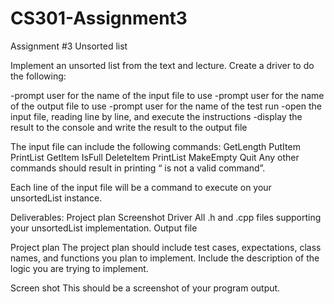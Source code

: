 # CS301-Assignment3
Assignment #3
Unsorted list
 
Implement an unsorted list from the text and lecture. Create a driver to do the following:

-prompt user for the name of the input file to use
-prompt user for the name of the output file to use
-prompt user for the name of the test run
-open the input file, reading line by line, and execute the instructions
-display the result to the console and write the result to the output file

 
The input file can include the following commands:
GetLength
PutItem
PrintList
GetItem
IsFull
DeleteItem
PrintList
MakeEmpty
Quit
Any other commands should result in printing “<command> is not a valid command”.
 
Each line of the input file will be a command to execute on your unsortedList instance. 


Deliverables:
Project plan
Screenshot
Driver
All .h and .cpp files supporting your unsortedList implementation.
Output file
 

Project plan
The project plan should include test cases, expectations, class names, and functions you plan to implement. Include the description of the logic you are trying to implement.
 

Screen shot
This should be a screenshot of your program output.
